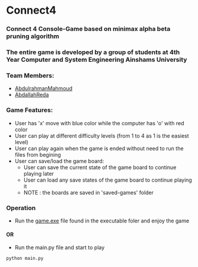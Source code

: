 # Connect4
### Connect 4 Console-Game based on minimax alpha beta pruning algorithm

### The entire game is developed by a group of students at 4th Year Computer and System Engineering Ainshams University

### Team Members:
- [AbdulrahmanMahmoud](https://github.com/AbdulrahmanMahmoud13)
- [AbdallahReda](https://github.com/AbdallahReda)

### Game Features:
- User has 'x' move with blue color while the computer has 'o' with red color
- User can play at different difficulty levels (from 1 to 4 as 1 is the easiest level)
- User can play again when the game is ended without need to run the files from begining
- User can save/load the game board:
    - User can save the current state of the game board to continue playing later
    - User can load any save states of the game board to continue playing it
    - NOTE : the boards are saved in 'saved-games' folder 

### Operation
- Run the [game.exe](https://github.com/AbdallahReda/Connect4/blob/master/executable/connect4.exe) file found in the executable foler and enjoy the game
#### OR
- Run the main.py file and start to play
```
python main.py
```
